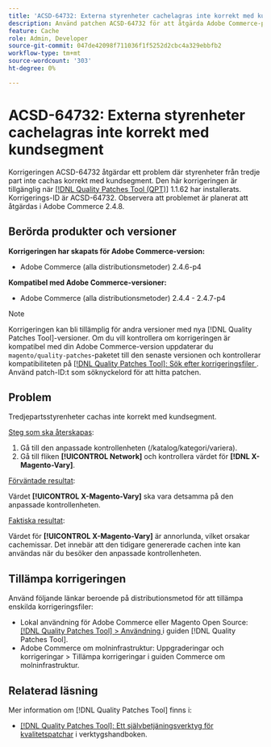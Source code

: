 ```yaml
---
title: 'ACSD-64732: Externa styrenheter cachelagras inte korrekt med kundsegment'
description: Använd patchen ACSD-64732 för att åtgärda Adobe Commerce-problemet där externa styrenheter inte cachas korrekt med kundsegment.
feature: Cache
role: Admin, Developer
source-git-commit: 047de42098f711036f1f5252d2cbc4a329ebbfb2
workflow-type: tm+mt
source-wordcount: '303'
ht-degree: 0%

---
```



# ACSD-64732: Externa styrenheter cachelagras inte korrekt med kundsegment

Korrigeringen ACSD-64732 åtgärdar ett problem där styrenheter från tredje part inte cachas korrekt med kundsegment. Den här korrigeringen är tillgänglig när [[!DNL Quality Patches Tool (QPT)]](/help/tools/quality-patches-tool/quality-patches-tool-to-self-serve-quality-patches.md) 1.1.62 har installerats. Korrigerings-ID är ACSD-64732. Observera att problemet är planerat att åtgärdas i Adobe Commerce 2.4.8.

## Berörda produkter och versioner

**Korrigeringen har skapats för Adobe Commerce-version:**

* Adobe Commerce (alla distributionsmetoder) 2.4.6-p4

**Kompatibel med Adobe Commerce-versioner:**

* Adobe Commerce (alla distributionsmetoder) 2.4.4 - 2.4.7-p4

>[!NOTE]
>
>Korrigeringen kan bli tillämplig för andra versioner med nya [!DNL Quality Patches Tool]-versioner. Om du vill kontrollera om korrigeringen är kompatibel med din Adobe Commerce-version uppdaterar du `magento/quality-patches`-paketet till den senaste versionen och kontrollerar kompatibiliteten på [[!DNL Quality Patches Tool]: Sök efter korrigeringsfiler ](https://experienceleague.adobe.com/tools/commerce-quality-patches/index.html). Använd patch-ID:t som söknyckelord för att hitta patchen.

## Problem

Tredjepartsstyrenheter cachas inte korrekt med kundsegment.

<u>Steg som ska återskapas</u>:

1. Gå till den anpassade kontrollenheten (/katalog/kategori/variera).
1. Gå till fliken **[!UICONTROL Network]** och kontrollera värdet för **[!DNL X-Magento-Vary]**.

<u>Förväntade resultat</u>:

Värdet **[!UICONTROL X-Magento-Vary]** ska vara detsamma på den anpassade kontrollenheten.

<u>Faktiska resultat</u>:

Värdet för **[!UICONTROL X-Magento-Vary]** är annorlunda, vilket orsakar cachemissar. Det innebär att den tidigare genererade cachen inte kan användas när du besöker den anpassade kontrollenheten.

## Tillämpa korrigeringen

Använd följande länkar beroende på distributionsmetod för att tillämpa enskilda korrigeringsfiler:

* Lokal användning för Adobe Commerce eller Magento Open Source: [[!DNL Quality Patches Tool] > Användning ](/help/tools/quality-patches-tool/usage.md) i guiden [!DNL Quality Patches Tool].
* Adobe Commerce om molninfrastruktur: Uppgraderingar och korrigeringar > Tillämpa korrigeringar i guiden Commerce om molninfrastruktur.

## Relaterad läsning

Mer information om [!DNL Quality Patches Tool] finns i:

* [[!DNL Quality Patches Tool]: Ett självbetjäningsverktyg för kvalitetspatchar](/help/tools/quality-patches-tool/quality-patches-tool-to-self-serve-quality-patches.md) i verktygshandboken.
